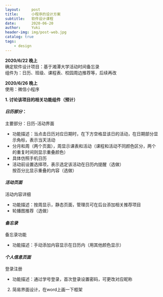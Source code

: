 ```yaml
---
layout:     post
title:      小程序的设计方案
subtitle:   软件设计课程
date:       2020-06-20
author:     Yuki
header-img: img/post-web.jpg
catalog: true
tags:
    - design
---
```


**2020/6/22 晚上**  
确定软件设计项目：基于湘潭大学活动时间备忘录  
组件为：日历、班级、课程表、校园周边推荐等，后续再改 

**2020/6/26 晚上**  
使用：微信小程序 

**1. 讨论该项目的相关功能组件（预计）**  
#### *日历部分*： 
主要部分：日历-活动界面   
-  功能描述：当点击日历对应日期时，在下方空格显该日的活动，在日期部分显示角标，表示当天活动   
-  分月和周（两个页面），周显示课表和活动（课程和活动不同颜色区分，两个的重复时间则显示重叠颜色）  
-  具体仿照手机日历
-  活动前设置选择项，表示选定该活动在日历内提醒（选做）  
 按百分比显示重叠的内容（选做）
 
#### *活动页面*  
活动内容详细  
- 功能描述：按周显示，静态页面，管理员可在后台添加相关推荐项目
- 轮播图推荐（选做）

#### *备忘录*  
备忘录功能  
- 功能描述：手动添加内容显示在日历内（用其他颜色显示）

#### *个人信息页面*  
登录注册  
- 功能描述：通过学号登录，首次登录设置密码，可更改对应昵称  

2.  简易界面设计，在word上画一下框架  

